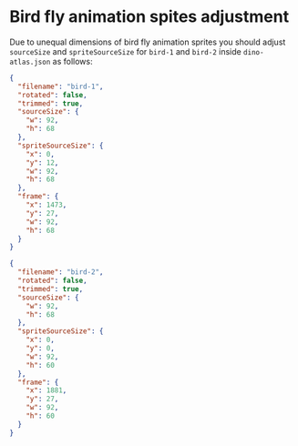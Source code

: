 # Bird fly animation spites adjustment

Due to unequal dimensions of bird fly animation sprites you should adjust `sourceSize` and `spriteSourceSize` for `bird-1` and `bird-2` inside `dino-atlas.json` as follows:

```json
{
  "filename": "bird-1",
  "rotated": false,
  "trimmed": true,
  "sourceSize": {
    "w": 92,
    "h": 68
  },
  "spriteSourceSize": {
    "x": 0,
    "y": 12,
    "w": 92,
    "h": 68
  },
  "frame": {
    "x": 1473,
    "y": 27,
    "w": 92,
    "h": 68
  }
}
```

```json
{
  "filename": "bird-2",
  "rotated": false,
  "trimmed": true,
  "sourceSize": {
    "w": 92,
    "h": 68
  },
  "spriteSourceSize": {
    "x": 0,
    "y": 0,
    "w": 92,
    "h": 60
  },
  "frame": {
    "x": 1881,
    "y": 27,
    "w": 92,
    "h": 60
  }
}
```
